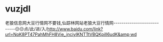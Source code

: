 # vuzjdl
老狼信息网大豆行情网不要钱,仙踪林网站老狼大豆行情网----------------------------😔😔点/此/进/入/http://www.baidu.com/link?url=NoK8PT47PahMhFH8Vie_jnciyIKNTTtVBQKpill6udK&amp;wd
